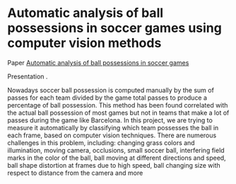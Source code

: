 # Automatic analysis of ball possessions in soccer games using computer vision methods

Paper [Automatic analysis of ball possessions in soccer games](https://github.com/orsho/Automatic-analysis-of-ball-possessions-in-soccer-games-/blob/main/Automatic%20analysis%20of%20ball%20possessions%20in%20soccer%20games.pdf) 

Presentation .[](https://docs.google.com/presentation/d/1dWBGsY385KXxnK1kNTZpw9PvUbwM1dSc/edit?usp=sharing&ouid=101822142428809479767&rtpof=true&sd=true)

Nowadays soccer ball possession is computed manually by the sum of passes for each team
divided by the game total passes to produce a percentage of ball possession.
This method has been found correlated with the actual ball possession of most games but not in
teams that make a lot of passes during the game like Barcelona.
In this project, we are trying to measure it automatically by classifying which team possesses
the ball in each frame, based on computer vision techniques.
There are numerous challenges in this problem, including: changing grass colors and
illumination, moving camera, occlusions, small soccer ball, interfering field marks in the color of
the ball, ball moving at different directions and speed, ball shape distortion at frames due to high
speed, ball changing size with respect to distance from the camera and more




